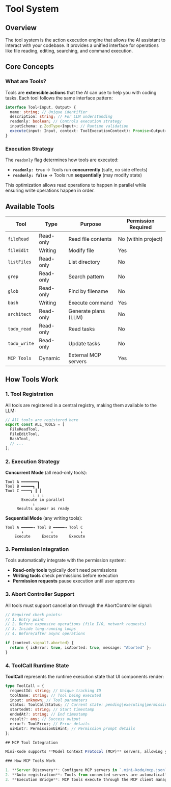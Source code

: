 # Tool System

## Overview

The tool system is the action execution engine that allows the AI assistant to interact with your codebase. It provides a unified interface for operations like file reading, editing, searching, and command execution.

## Core Concepts

### What are Tools?

Tools are **extensible actions** that the AI can use to help you with coding tasks. Each tool follows the same interface pattern:

```typescript
interface Tool<Input, Output> {
  name: string; // Unique identifier
  description: string; // For LLM understanding
  readonly: boolean; // Controls execution strategy
  inputSchema: z.ZodType<Input>; // Runtime validation
  execute(input: Input, context: ToolExecutionContext): Promise<Output>;
}
```

### Execution Strategy

The `readonly` flag determines how tools are executed:

- **`readonly: true`** → Tools run **concurrently** (safe, no side effects)
- **`readonly: false`** → Tools run **sequentially** (may modify state)

This optimization allows read operations to happen in parallel while ensuring write operations happen in order.

## Available Tools

| Tool         | Type      | Purpose              | Permission Required |
| ------------ | --------- | -------------------- | ------------------- |
| `fileRead`   | Read-only | Read file contents   | No (within project) |
| `fileEdit`   | Writing   | Modify file          | Yes                 |
| `listFiles`  | Read-only | List directory       | No                  |
| `grep`       | Read-only | Search pattern       | No                  |
| `glob`       | Read-only | Find by filename     | No                  |
| `bash`       | Writing   | Execute command      | Yes                 |
| `architect`  | Read-only | Generate plans (LLM) | No                  |
| `todo_read`  | Read-only | Read tasks           | No                  |
| `todo_write` | Read-only | Update tasks         | No                  |
| `MCP Tools`  | Dynamic   | External MCP servers | Yes                 |

## How Tools Work

### 1. Tool Registration

All tools are registered in a central registry, making them available to the LLM:

```typescript
// All tools are registered here
export const ALL_TOOLS = [
  FileReadTool,
  FileEditTool,
  BashTool,
  // ...
];
```

### 2. Execution Strategy

**Concurrent Mode** (all read-only tools):

```
Tool A ━━━━━━━┓
Tool B ━━━━━┓ ┃
Tool C ━━━━┓ ┃ ┃
            ↓ ↓ ↓
       Execute in parallel
            ↓
     Results appear as ready
```

**Sequential Mode** (any writing tools):

```
Tool A ━━━━━→ Tool B ━━━━━→ Tool C
       ↓            ↓            ↓
    Execute     Execute     Execute
```

### 3. Permission Integration

Tools automatically integrate with the permission system:

- **Read-only tools** typically don't need permissions
- **Writing tools** check permissions before execution
- **Permission requests** pause execution until user approves

### 3. Abort Controller Support

All tools must support cancellation through the AbortController signal:

```typescript
// Required check points:
// 1. Entry point
// 2. Before expensive operations (file I/O, network requests)
// 3. Inside long-running loops
// 4. Before/after async operations

if (context.signal?.aborted) {
  return { isError: true, isAborted: true, message: "Aborted" };
}
```

### 4. ToolCall Runtime State

**ToolCall** represents the runtime execution state that UI components render:

```typescript
type ToolCall = {
  requestId: string; // Unique tracking ID
  toolName: string; // Tool being executed
  input: unknown; // Tool parameters
  status: ToolCallStatus; // Current state: pending|executing|permission_required|success|error|abort
  startedAt: string; // Start timestamp
  endedAt?: string; // End timestamp
  result?: any; // Success output
  error?: ToolError; // Error details
  uiHint?: PermissionUiHint; // Permission prompt details
};

## MCP Tool Integration

Mini-Kode supports **Model Context Protocol (MCP)** servers, allowing you to extend the tool system with external services:

### How MCP Tools Work

1. **Server Discovery**: Configure MCP servers in `.mini-kode/mcp.json`
2. **Auto-registration**: Tools from connected servers are automatically registered
3. **Execution Bridge**: MCP tools execute through the MCP client manager
```
